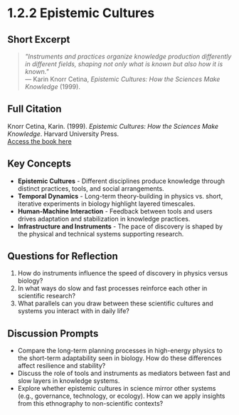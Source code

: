 # 1.2.2 Epistemic Cultures

## Short Excerpt
> *"Instruments and practices organize knowledge production differently in different fields, shaping not only what is known but also how it is known."*  
> — Karin Knorr Cetina, *Epistemic Cultures: How the Sciences Make Knowledge* (1999).

## Full Citation
Knorr Cetina, Karin. (1999). *Epistemic Cultures: How the Sciences Make Knowledge*. Harvard University Press.  
[Access the book here](https://www.hup.harvard.edu/catalog.php?isbn=9780674258943)  

## Key Concepts
- **Epistemic Cultures** - Different disciplines produce knowledge through distinct practices, tools, and social arrangements.  
- **Temporal Dynamics** - Long-term theory-building in physics vs. short, iterative experiments in biology highlight layered timescales.  
- **Human-Machine Interaction** - Feedback between tools and users drives adaptation and stabilization in knowledge practices.  
- **Infrastructure and Instruments** - The pace of discovery is shaped by the physical and technical systems supporting research.  

## Questions for Reflection
1. How do instruments influence the speed of discovery in physics versus biology?  
2. In what ways do slow and fast processes reinforce each other in scientific research?  
3. What parallels can you draw between these scientific cultures and systems you interact with in daily life?  

## Discussion Prompts
- Compare the long-term planning processes in high-energy physics to the short-term adaptability seen in biology. How do these differences affect resilience and stability?  
- Discuss the role of tools and instruments as mediators between fast and slow layers in knowledge systems.  
- Explore whether epistemic cultures in science mirror other systems (e.g., governance, technology, or ecology). How can we apply insights from this ethnography to non-scientific contexts?  

